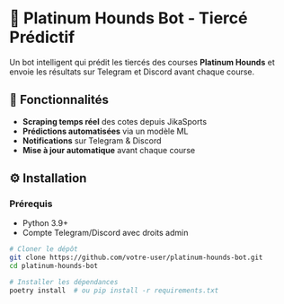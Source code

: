 # 🤖 Platinum Hounds Bot - Tiercé Prédictif

Un bot intelligent qui prédit les tiercés des courses **Platinum Hounds** et envoie les résultats sur Telegram et Discord avant chaque course.

## 🚀 Fonctionnalités
- **Scraping temps réel** des cotes depuis JikaSports
- **Prédictions automatisées** via un modèle ML
- **Notifications** sur Telegram & Discord
- **Mise à jour automatique** avant chaque course

## ⚙️ Installation
### Prérequis
- Python 3.9+
- Compte Telegram/Discord avec droits admin

```bash
# Cloner le dépôt
git clone https://github.com/votre-user/platinum-hounds-bot.git
cd platinum-hounds-bot

# Installer les dépendances
poetry install  # ou pip install -r requirements.txt

